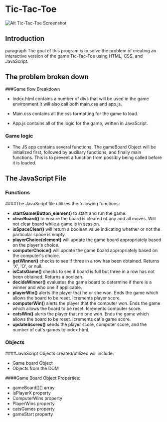 # Tic-Tac-Toe
![Alt Tic-Tac-Toe Screenshot](images/Tictactoe1.jpeg)
## Introduction
paragraph The goal of this program is to solve the problem of creating an interactive version of the game Tic-Tac-Toe using HTML, CSS, and JavaScript.

## The problem broken down

###Game flow Breakdown 
+ Index.html contains a number of divs that will be used in the game environment It will also call both main.css and app.js.

+ Main.css contains all the css formatting for the game to load.
+ App.js contains all of the logic for the game, written in JavaScript.

### Game logic 
+ The JS app contains several functions.  The gameBoard Object will be initialized first, followed by auxiliary functions, and finally main functions.  This is to prevent a function from possibly being called before it is loaded.



## The JavaScript File

### Functions
####The JavaScript file utilizes the following functions:

+ **startGame(Button_element)** to start and run the game.
+ **clearBoard()** to ensure the board is cleared of any and all moves.  Will not clear board while a game is in session.
+ **isSpaceClear()** will return a boolean value indicating whether or not the particular space is empty.
+ **playerChoice(element)** will update the game board appropriately based on the player's choice.
+ **computerChoice()** will update the game board appropriately based on the computer's choice.
+ **getWinner()** checks to see if three in a row has been obtained.  Returns 'X', 'O', or null.
+ **isCatsGame()** checks to see if board is full but three in a row has not been obtained.  Returns a boolean.
+ **decideWinner()** evaluates the game board to determine if there is a winner and who one if applicable.
+ **playerWin()** alerts the player that he or she won.  Ends the game which allows the board to be reset. Icrements player score.
+ **computerWin()** alerts the player that the computer won.  Ends the game which allows the board to be reset. Icrements computer score.
+ **catsWin()** alerts the player that no one won.  Ends the game which allows the board to be reset. Icrements cat's game score.
+ **updateScores()** sends the player score, computer score, and the number of cat's games to index.html.

### Objects
####JavaScript Objects created/utilized will include:
+ Game board Object
+ Objects from the DOM

####Game Board Object Properties:
+ gameBoard[][] array
+ isPlayerX property
+ ComputerWins property
+ PlayerWins property
+ catsGames property
+ gameStart property